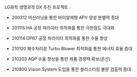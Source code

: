 LG화학 생명과학 DX 추진 프로젝트 :

* 200312 머신러닝을 통한 바이알제형 APV 양성 분별력 증대

* 201115 HA 공정 파라미터 최적화를 통한 극한점도 극대화

* 210114 DP67 공정 파라미터 최적화를 통한 수율 향상

* 210120 폐수처리장 Turbo Blower 최적화를 통한 에너지 효율 증대

* 210203 AQP 수율 향상을 통한 제품 경쟁력 확보(온산)

* 210800 Vision System 도입을 통한 블리스터링 불량 검출력 증대
